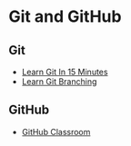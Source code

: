 # Git and GitHub

## Git
- [Learn Git In 15 Minutes](https://youtu.be/USjZcfj8yxE)
- [Learn Git Branching](https://learngitbranching.js.org/?locale=zh_CN)

## GitHub
- [GitHub Classroom](https://classroom.github.com/classrooms)